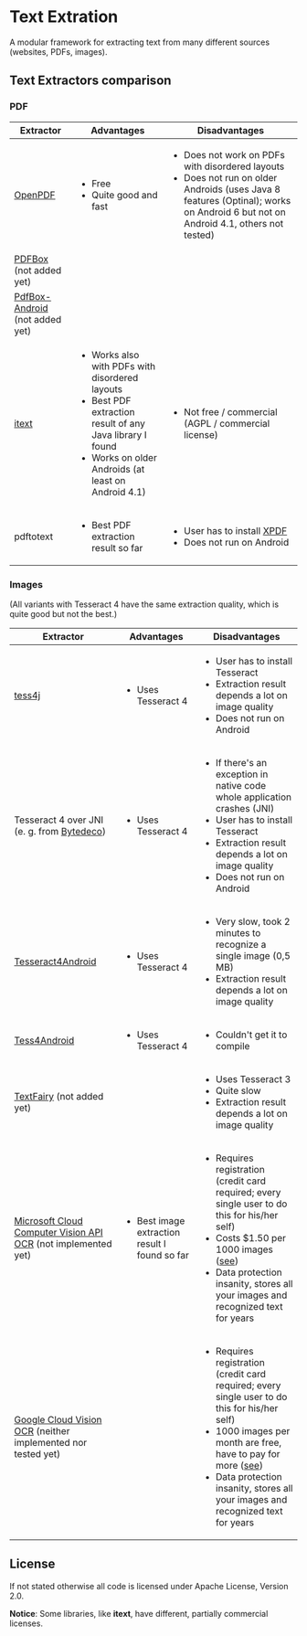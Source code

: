 # Text Extration

A modular framework for extracting text from many different sources (websites, PDFs, images).

## Text Extractors comparison

### PDF

|Extractor|Advantages|Disadvantages|
|---|---|---|
|[OpenPDF](https://github.com/librepdf/openpdf)|<ul><li>Free</li><li>Quite good and fast</li></ul>|<ul><li>Does not work on PDFs with disordered layouts</li><li>Does not run on older Androids (uses Java 8 features (Optinal); works on Android 6 but not on Android 4.1, others not tested)</li></ul>|
|[PDFBox](https://pdfbox.apache.org/) (not added yet)|||
|[PdfBox-Android](https://github.com/TomRoush/PdfBox-Android) (not added yet)|||
|[itext](https://github.com/itext/itext7)|<ul><li>Works also with PDFs with disordered layouts</li><li>Best PDF extraction result of any Java library I found</li><li>Works on older Androids (at least on Android 4.1)</li></ul>|<ul><li>Not free / commercial (AGPL / commercial license)</li></ul>|
|pdftotext|<ul><li>Best PDF extraction result so far</li></ul>|<ul><li>User has to install [XPDF](https://www.xpdfreader.com/download.html)</li><li>Does not run on Android</li></ul>|

### Images
(All variants with Tesseract 4 have the same extraction quality, which is quite good but not the best.)

|Extractor|Advantages|Disadvantages|
|---|---|---|
|[tess4j](https://github.com/nguyenq/tess4j)|<ul><li>Uses Tesseract 4</li></ul>|<ul><li>User has to install Tesseract</li><li>Extraction result depends a lot on image quality</li><li>Does not run on Android</li></ul>|
|Tesseract 4 over JNI (e. g. from [Bytedeco](https://github.com/bytedeco/javacpp-presets/tree/master/tesseract))|<ul><li>Uses Tesseract 4</li></ul>|<ul><li>If there's an exception in native code whole application crashes (JNI)</li><li>User has to install Tesseract</li><li>Extraction result depends a lot on image quality</li><li>Does not run on Android</li></ul>|
|[Tesseract4Android](https://github.com/adaptech-cz/Tesseract4Android)|<ul><li>Uses Tesseract 4</li></ul>|<ul><li>Very slow, took 2 minutes to recognize a single image (0,5 MB)</li><li>Extraction result depends a lot on image quality</li></ul>|
|[Tess4Android](https://github.com/zsmartercn/Tess4Android)|<ul><li>Uses Tesseract 4</li></ul>|<ul><li>Couldn't get it to compile</li></ul>|
|[TextFairy](https://play.google.com/store/apps/details?id=com.renard.ocr) (not added yet)||<ul><li>Uses Tesseract 3</li><li>Quite slow</li><li>Extraction result depends a lot on image quality</li></ul>|
|[Microsoft Cloud Computer Vision API OCR](https://westus.dev.cognitive.microsoft.com/docs/services/5adf991815e1060e6355ad44/operations/56f91f2e778daf14a499e1fc) (not implemented yet)|<ul><li>Best image extraction result I found so far</li></ul>|<ul><li>Requires registration (credit card required; every single user to do this for his/her self)</li><li>Costs $1.50 per 1000 images ([see](https://azure.microsoft.com/en-us/pricing/details/cognitive-services/))</li><li>Data protection insanity, stores all your images and recognized text for years</li>|
|[Google Cloud Vision OCR](https://cloud.google.com/vision/docs/ocr) (neither implemented nor tested yet)||<ul><li>Requires registration (credit card required; every single user to do this for his/her self)</li><li>1000 images per month are free, have to pay for more ([see](https://cloud.google.com/vision/pricing))</li><li>Data protection insanity, stores all your images and recognized text for years</li>|

## License

If not stated otherwise all code is licensed under Apache License, Version 2.0.

**Notice**: Some libraries, like **itext**, have different, partially commercial licenses.